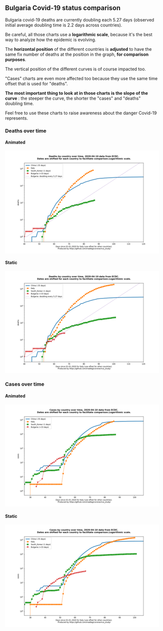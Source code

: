 ## Bulgaria Covid-19 status comparison 

Bulgaria covid-19 deaths are currently doubling each 5.27 days (observed initial average doubling time is 2.2 days across countries).



Be careful, all those charts use a **logarithmic scale**, because it's the best way to analyze how the epidemic is evolving.
 
The **horizontal position** of the different countries is **adjusted** to have the same fix number of deaths at the position in the graph, **for comparison purposes**.

The vertical position of the different curves is of course impacted too.

"Cases" charts are even more affected too because they use the same time offset that is used for "deaths".

**The most important thing to look at in those charts is the slope of the curve** : the steeper the curve, the shorter the "cases" and "deaths" doubling time.

Feel free to use these charts to raise awareness about the danger Covid-19 represents. 


 
### Deaths over time
 
#### Animated
![Bulgaria covid-19 deaths animated chart](https://raw.githubusercontent.com/madlag/coronavirus_study/master/notebooks/graphs/2020-04-10/countries/Bulgaria/2020-04-10_Bulgaria_deaths.gif "Bulgaria covid-19 deaths animated chart")   
 
#### Static
![Bulgaria covid-19 deaths static chart](https://raw.githubusercontent.com/madlag/coronavirus_study/master/notebooks/graphs/2020-04-10/countries/Bulgaria/2020-04-10_Bulgaria_deaths.png "Bulgaria covid-19 deaths static chart")   

 
### Cases over time
 
#### Animated
![Bulgaria covid-19 cases animated chart](https://raw.githubusercontent.com/madlag/coronavirus_study/master/notebooks/graphs/2020-04-10/countries/Bulgaria/2020-04-10_Bulgaria_cases.gif "Bulgaria covid-19 cases animated chart")   
 
#### Static
![Bulgaria covid-19 cases static chart](https://raw.githubusercontent.com/madlag/coronavirus_study/master/notebooks/graphs/2020-04-10/countries/Bulgaria/2020-04-10_Bulgaria_cases.png "Bulgaria covid-19 cases static chart")   

